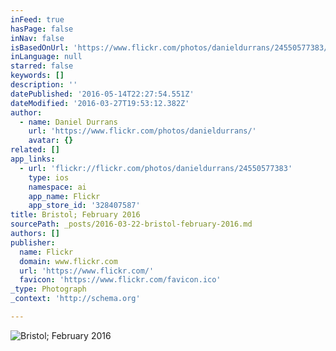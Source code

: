 ```yaml
---
inFeed: true
hasPage: false
inNav: false
isBasedOnUrl: 'https://www.flickr.com/photos/danieldurrans/24550577383/in/dateposted/'
inLanguage: null
starred: false
keywords: []
description: ''
datePublished: '2016-05-14T22:27:54.551Z'
dateModified: '2016-03-27T19:53:12.382Z'
author:
  - name: Daniel Durrans
    url: 'https://www.flickr.com/photos/danieldurrans/'
    avatar: {}
related: []
app_links:
  - url: 'flickr://flickr.com/photos/danieldurrans/24550577383'
    type: ios
    namespace: ai
    app_name: Flickr
    app_store_id: '328407587'
title: Bristol; February 2016
sourcePath: _posts/2016-03-22-bristol-february-2016.md
authors: []
publisher:
  name: Flickr
  domain: www.flickr.com
  url: 'https://www.flickr.com/'
  favicon: 'https://www.flickr.com/favicon.ico'
_type: Photograph
_context: 'http://schema.org'

---
```

![Bristol; February 2016](https://s3-us-west-2.amazonaws.com/the-grid-img/p/67c84509e74689c582f9dd2c1f5d9d7c6f22e567.jpg)